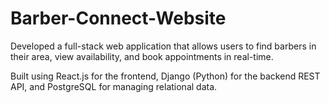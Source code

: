 # Barber-Connect-Website

Developed a full-stack web application that allows users to find barbers in their area, view availability, and book appointments in real-time.

Built using React.js for the frontend, Django (Python) for the backend REST API, and PostgreSQL for managing relational data.
